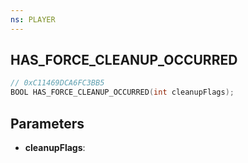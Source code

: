 ```yaml
---
ns: PLAYER
---
```

## HAS_FORCE_CLEANUP_OCCURRED

```c
// 0xC11469DCA6FC3BB5
BOOL HAS_FORCE_CLEANUP_OCCURRED(int cleanupFlags);
```

## Parameters
* **cleanupFlags**:
